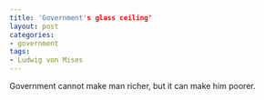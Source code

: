 ```yaml
---
title: 'Government's glass ceiling'
layout: post
categories:
- government
tags:
- Ludwig von Mises
---
```


Government cannot make man richer, but it can make him poorer.